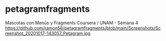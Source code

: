 # petagramfragments
Mascotas con Menús y Fragments Coursera / UNAM - Semana 4
https://github.com/ramon58/petagramfragments/blob/main/Screenshots/Screenshot_20201017-143057_Petagram.jpg
